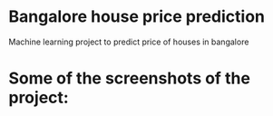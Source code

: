 # Bangalore house price prediction
 Machine learning project to predict price of houses in bangalore
# Some of the screenshots of the project: 